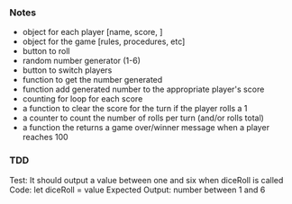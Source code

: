 ### Notes
* object for each player [name, score, ]
* object for the game [rules, procedures, etc]
* button to roll
* random number generator (1-6)
* button to switch players
* function to get the number generated
* function add generated number to the appropriate player's score
* counting for loop for each score
* a function to clear the score for the turn if the player rolls a 1
* a counter to count the number of rolls per turn (and/or rolls total)
* a function the returns a game over/winner message when a player reaches 100

### TDD

Test: It should output a value between one and six when diceRoll is called
Code: let diceRoll = value
Expected Output: number between 1 and 6